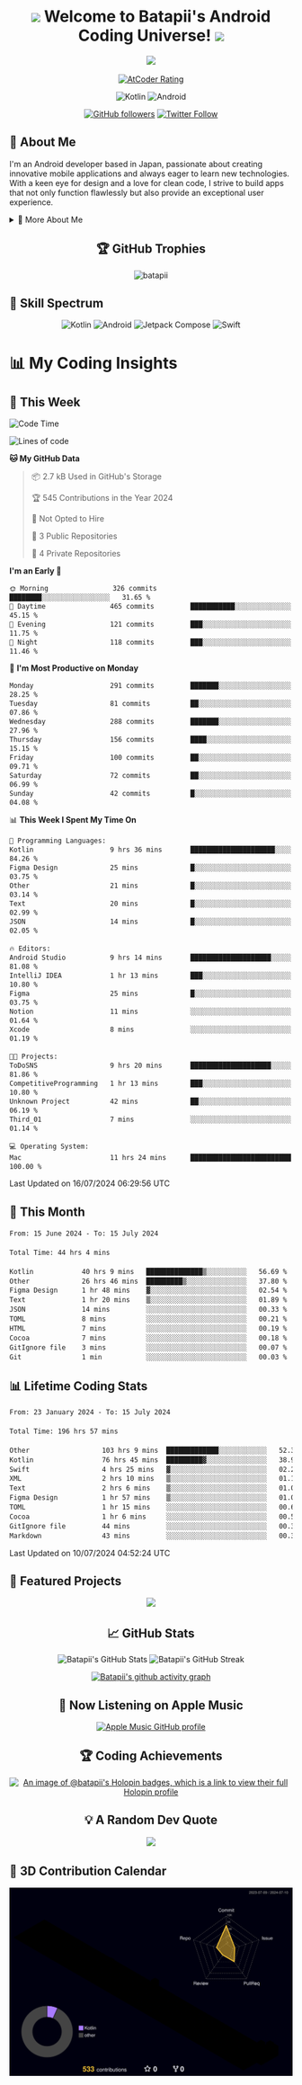 <h1 align="center">
  <img src="https://media.giphy.com/media/hvRJCLFzcasrR4ia7z/giphy.gif" width="28">
  Welcome to Batapii's Android Coding Universe!
  <img src="https://media.giphy.com/media/hvRJCLFzcasrR4ia7z/giphy.gif" width="28">
</h1>

<p align="center">
  <img src="https://readme-typing-svg.herokuapp.com/?lines=Android+Developer+in+Japan;Always%20learning%20new%20things&font=Fira%20Code&center=true&width=440&height=45&color=f75c7e&vCenter=true&size=22">
</p>

<div align="center">
  
[![AtCoder Rating](https://img.shields.io/endpoint?url=https%3A%2F%2Fatcoder-badges.now.sh%2Fapi%2Fatcoder%2Fjson%2Fbatapii3939)](https://atcoder.jp/users/batapii3939)

![Kotlin](https://img.shields.io/badge/Kotlin-★☆☆☆☆☆☆☆☆☆-brightgreen)
![Android](https://img.shields.io/badge/Android-★☆☆☆☆☆☆☆☆☆-brightgreen)

  
[![GitHub followers](https://img.shields.io/github/followers/batapii?style=social)](https://github.com/batapii)
[![Twitter Follow](https://img.shields.io/twitter/follow/batapii?style=social)](https://twitter.com/batapii3939)

</div>

## 🚀 About Me
I'm an Android developer based in Japan, passionate about creating innovative mobile applications and always eager to learn new technologies. With a keen eye for design and a love for clean code, I strive to build apps that not only function flawlessly but also provide an exceptional user experience.

<details>
<summary>🌟 More About Me</summary>

- 🔭 I'm currently working on revolutionizing mobile productivity apps
- 🌱 I'm currently learning Kotlin Multiplatform and Jetpack Compose
- 👯 I'm looking to collaborate on open-source Android projects
- 💬 Ask me about Android development, Kotlin, and mobile UX design
- ⚡ Fun fact: I can solve a Rubik's cube in under 2 minutes!

</details>

<h2 align="center">🏆 GitHub Trophies</h2>
<p align="center">
  <img src="https://github-profile-trophy.vercel.app/?username=batapii&theme=nord&column=7&no-frame=true&no-bg=true&rank=SECRET,SSS,SS,S,AAA,AA,A,B,C,?" alt="batapii" />
</p>

## 🌈 Skill Spectrum

<div align="center">

![Kotlin](https://img.shields.io/badge/Kotlin-0095D5?style=for-the-badge&logo=kotlin&logoColor=white)
![Android](https://img.shields.io/badge/Android-3DDC84?style=for-the-badge&logo=android&logoColor=white)
![Jetpack Compose](https://img.shields.io/badge/Jetpack%20Compose-4285F4?style=for-the-badge&logo=jetpackcompose&logoColor=white)
![Swift](https://img.shields.io/badge/Swift-FA7343?style=for-the-badge&logo=swift&logoColor=white)

</div>


# 📊 My Coding Insights

## 📅 This Week
<!--START_SECTION:waka-week-->
![Code Time](http://img.shields.io/badge/Code%20Time-197%20hrs%2010%20mins-blue)

![Lines of code](https://img.shields.io/badge/From%20Hello%20World%20I%27ve%20Written-71.8%20thousand%20lines%20of%20code-blue)

**🐱 My GitHub Data** 

> 📦 2.7 kB Used in GitHub's Storage 
 > 
> 🏆 545 Contributions in the Year 2024
 > 
> 🚫 Not Opted to Hire
 > 
> 📜 3 Public Repositories 
 > 
> 🔑 4 Private Repositories 
 > 
**I'm an Early 🐤** 

```text
🌞 Morning                326 commits         ████████░░░░░░░░░░░░░░░░░   31.65 % 
🌆 Daytime                465 commits         ███████████░░░░░░░░░░░░░░   45.15 % 
🌃 Evening                121 commits         ███░░░░░░░░░░░░░░░░░░░░░░   11.75 % 
🌙 Night                  118 commits         ███░░░░░░░░░░░░░░░░░░░░░░   11.46 % 
```
📅 **I'm Most Productive on Monday** 

```text
Monday                   291 commits         ███████░░░░░░░░░░░░░░░░░░   28.25 % 
Tuesday                  81 commits          ██░░░░░░░░░░░░░░░░░░░░░░░   07.86 % 
Wednesday                288 commits         ███████░░░░░░░░░░░░░░░░░░   27.96 % 
Thursday                 156 commits         ████░░░░░░░░░░░░░░░░░░░░░   15.15 % 
Friday                   100 commits         ██░░░░░░░░░░░░░░░░░░░░░░░   09.71 % 
Saturday                 72 commits          ██░░░░░░░░░░░░░░░░░░░░░░░   06.99 % 
Sunday                   42 commits          █░░░░░░░░░░░░░░░░░░░░░░░░   04.08 % 
```


📊 **This Week I Spent My Time On** 

```text
💬 Programming Languages: 
Kotlin                   9 hrs 36 mins       █████████████████████░░░░   84.26 % 
Figma Design             25 mins             █░░░░░░░░░░░░░░░░░░░░░░░░   03.75 % 
Other                    21 mins             █░░░░░░░░░░░░░░░░░░░░░░░░   03.14 % 
Text                     20 mins             █░░░░░░░░░░░░░░░░░░░░░░░░   02.99 % 
JSON                     14 mins             █░░░░░░░░░░░░░░░░░░░░░░░░   02.05 % 

🔥 Editors: 
Android Studio           9 hrs 14 mins       ████████████████████░░░░░   81.08 % 
IntelliJ IDEA            1 hr 13 mins        ███░░░░░░░░░░░░░░░░░░░░░░   10.80 % 
Figma                    25 mins             █░░░░░░░░░░░░░░░░░░░░░░░░   03.75 % 
Notion                   11 mins             ░░░░░░░░░░░░░░░░░░░░░░░░░   01.64 % 
Xcode                    8 mins              ░░░░░░░░░░░░░░░░░░░░░░░░░   01.19 % 

🐱‍💻 Projects: 
ToDoSNS                  9 hrs 20 mins       ████████████████████░░░░░   81.86 % 
CompetitiveProgramming   1 hr 13 mins        ███░░░░░░░░░░░░░░░░░░░░░░   10.80 % 
Unknown Project          42 mins             ██░░░░░░░░░░░░░░░░░░░░░░░   06.19 % 
Third_01                 7 mins              ░░░░░░░░░░░░░░░░░░░░░░░░░   01.14 % 

💻 Operating System: 
Mac                      11 hrs 24 mins      █████████████████████████   100.00 % 
```


 Last Updated on 16/07/2024 06:29:56 UTC
<!--END_SECTION:waka-week-->

## 📅 This Month
<!--START_SECTION:wakamonth-->

```txt
From: 15 June 2024 - To: 15 July 2024

Total Time: 44 hrs 4 mins

Kotlin            40 hrs 9 mins   ██████████████▒░░░░░░░░░░   56.69 %
Other             26 hrs 46 mins  █████████▒░░░░░░░░░░░░░░░   37.80 %
Figma Design      1 hr 48 mins    ▓░░░░░░░░░░░░░░░░░░░░░░░░   02.54 %
Text              1 hr 20 mins    ▒░░░░░░░░░░░░░░░░░░░░░░░░   01.89 %
JSON              14 mins         ░░░░░░░░░░░░░░░░░░░░░░░░░   00.33 %
TOML              8 mins          ░░░░░░░░░░░░░░░░░░░░░░░░░   00.21 %
HTML              7 mins          ░░░░░░░░░░░░░░░░░░░░░░░░░   00.19 %
Cocoa             7 mins          ░░░░░░░░░░░░░░░░░░░░░░░░░   00.18 %
GitIgnore file    3 mins          ░░░░░░░░░░░░░░░░░░░░░░░░░   00.07 %
Git               1 min           ░░░░░░░░░░░░░░░░░░░░░░░░░   00.03 %
```

<!--END_SECTION:wakamonth-->

## 📊 Lifetime Coding Stats

<!--START_SECTION:wakaalltime-->

```txt
From: 23 January 2024 - To: 15 July 2024

Total Time: 196 hrs 57 mins

Other                  103 hrs 9 mins  █████████████░░░░░░░░░░░░   52.37 %
Kotlin                 76 hrs 45 mins  █████████▓░░░░░░░░░░░░░░░   38.97 %
Swift                  4 hrs 25 mins   ▓░░░░░░░░░░░░░░░░░░░░░░░░   02.24 %
XML                    2 hrs 10 mins   ▒░░░░░░░░░░░░░░░░░░░░░░░░   01.11 %
Text                   2 hrs 6 mins    ▒░░░░░░░░░░░░░░░░░░░░░░░░   01.07 %
Figma Design           1 hr 57 mins    ▒░░░░░░░░░░░░░░░░░░░░░░░░   01.00 %
TOML                   1 hr 15 mins    ░░░░░░░░░░░░░░░░░░░░░░░░░   00.64 %
Cocoa                  1 hr 6 mins     ░░░░░░░░░░░░░░░░░░░░░░░░░   00.56 %
GitIgnore file         44 mins         ░░░░░░░░░░░░░░░░░░░░░░░░░   00.38 %
Markdown               43 mins         ░░░░░░░░░░░░░░░░░░░░░░░░░   00.37 %
```

<!--END_SECTION:wakaalltime-->

Last Updated on 10/07/2024 04:52:24 UTC

## 🌟 Featured Projects

<div align="center">
  <a href="https://github.com/batapii/ToDoSNS">
    <img src="https://github-readme-stats.vercel.app/api/pin/?username=batapii&repo=ToDoSNS&theme=radical" />
  </a>

## 📈 GitHub Stats

<div align="center">
  <img src="https://github-readme-stats.vercel.app/api?username=batapii&show_icons=true&theme=radical" alt="Batapii's GitHub Stats" />
  <img src="https://github-readme-streak-stats.herokuapp.com/?user=batapii&theme=radical" alt="Batapii's GitHub Streak" />
  
[![Batapii's github activity graph](https://github-readme-activity-graph.vercel.app/graph?username=batapii&theme=react-dark)](https://github.com/ashutosh00710/github-readme-activity-graph)
</div>

## 🎵 Now Listening on Apple Music

<div align="center">
  
[![Apple Music GitHub profile](https://music-profile.rayriffy.com/theme/dark.svg?uid=001005.6598667d2ffd4a10a4f429edd0ba24c4.1156)](https://github.com/rayriffy/apple-music-github-profile)

</div>


## 🏆 Coding Achievements

<div align="center">

[![An image of @batapii's Holopin badges, which is a link to view their full Holopin profile](https://holopin.me/batapii)](https://holopin.io/@batapii)

</div>

## 💡 A Random Dev Quote

<div align="center">

![](https://quotes-github-readme.vercel.app/api?type=horizontal&theme=radical)

</div>

</div>

## 🚀 3D Contribution Calendar

<div align="center">
  
![](./profile-3d-contrib/profile-night-rainbow.svg)

</div>
